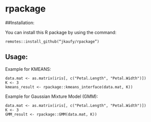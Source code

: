 # rpackage
##Installation:

You can install this R package by using the command:
```
remotes::install_github(“jkaufy/rpackage”)
```
## Usage:

Example for KMEANS:

```
data.mat <- as.matrix(iris[, c("Petal.Length", "Petal.Width")])
K <- 3
kmeans_result <- rpackage::kmeans_interface(data.mat, K))
```

Example for Gaussian Mixture Model (GMM):
```
data.mat <- as.matrix(iris[, c("Petal.Length", "Petal.Width")])
K <- 3
GMM_result <- rpackage::GMM(data.mat, K))
```
